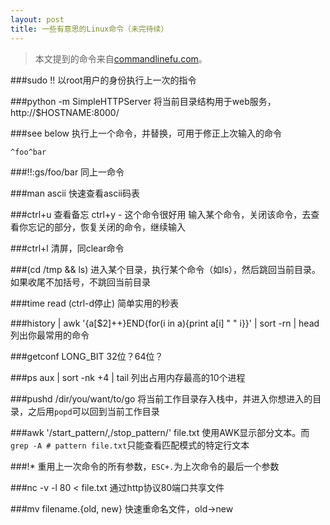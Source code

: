```yaml
---
layout: post
title: 一些有意思的Linux命令（未完待续）
---
```


> 本文提到的命令来自[commandlinefu.com](http://www.commandlinefu.com/commands/browse/sort-by-votes)。

###sudo !!
以root用户的身份执行上一次的指令

###python -m SimpleHTTPServer
将当前目录结构用于web服务，http://$HOSTNAME:8000/

###see below
执行上一个命令，并替换，可用于修正上次输入的命令

	^foo^bar

###!!:gs/foo/bar
同上一命令

###man ascii
快速查看ascii码表

###ctrl+u 查看备忘 ctrl+y - 这个命令很好用
输入某个命令，关闭该命令，去查看你忘记的部分，恢复关闭的命令，继续输入

###ctrl+l
清屏，同clear命令

###(cd /tmp && ls)
进入某个目录，执行某个命令（如ls），然后跳回当前目录。如果收尾不加括号，不跳回当前目录

###time read (ctrl-d停止)
简单实用的秒表

###history | awk '{a[$2]++}END{for(i in a){print a[i] " " i}}' | sort -rn | head
列出你最常用的命令

###getconf LONG_BIT
32位？64位？

###ps aux | sort -nk +4 | tail
列出占用内存最高的10个进程

###pushd /dir/you/want/to/go
将当前工作目录存入栈中，并进入你想进入的目录，之后用`popd`可以回到当前工作目录

###awk '/start_pattern/,/stop_pattern/' file.txt
使用AWK显示部分文本。而`grep -A # pattern file.txt`只能查看匹配模式的特定行文本

###!*
重用上一次命令的所有参数，`ESC+.`为上次命令的最后一个参数

###nc -v -l 80 < file.txt
通过http协议80端口共享文件

###mv filename.{old, new}
快速重命名文件，old->new